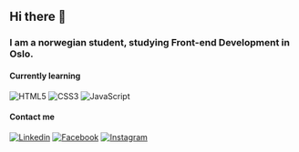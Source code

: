 ## Hi there 👋

### I am a norwegian student, studying Front-end Development in Oslo. 

#### Currently learning

![HTML5](https://img.shields.io/badge/-HTML5-black?style=for-the-badge&logo=HTML5)
![CSS3](https://img.shields.io/badge/-CSS3-black?style=for-the-badge&logo=CSS3)
![JavaScript](https://img.shields.io/badge/-JavaScript-black?style=for-the-badge&logo=javascript)

#### Contact me

[![Linkedin](https://img.shields.io/badge/-Linkedin-black?style=for-the-badge&logo=linkedin&logoColor=blue&link=https://www.linkedin.com/in/martin-bols%C3%B8nes-5973941b5/)](https://www.linkedin.com/in/martin-bols%C3%B8nes-5973941b5/)
[![Facebook](https://img.shields.io/badge/-Facebook-black?style=for-the-badge&logo=facebook&link=https://www.facebook.com/martin.bolsnes/)](https://www.facebook.com/martin.bolsnes/)
[![Instagram](https://img.shields.io/badge/-Instagram-black?style=for-the-badge&logo=instagram&link=https://www.instagram.com/martinbolsnes/)](https://www.instagram.com/martinbolsnes/)

<!--
**martinbolsnes/martinbolsnes** is a ✨ _special_ ✨ repository because its `README.md` (this file) appears on your GitHub profile.

Here are some ideas to get you started:

- 🔭 I’m currently working on ...
- 🌱 I’m currently learning ...
- 👯 I’m looking to collaborate on ...
- 🤔 I’m looking for help with ...
- 💬 Ask me about ...
- 📫 How to reach me: ...
- 😄 Pronouns: ...
- ⚡ Fun fact: ...
-->
